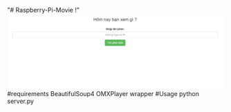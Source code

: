 "# Raspberry-Pi-Movie !" 
![Screenshot](bg.png)
#requirements
BeautifulSoup4
OMXPlayer wrapper
#Usage
     python server.py 

